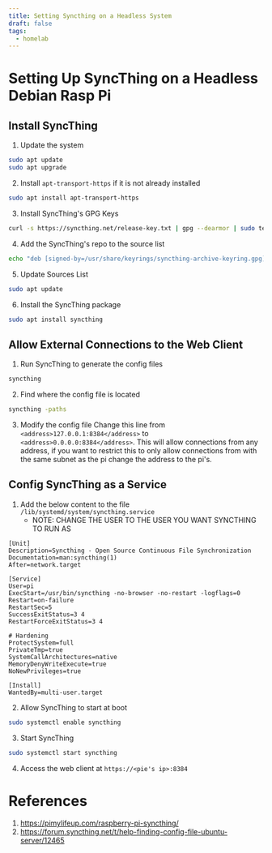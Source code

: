 ```yaml
---
title: Setting Syncthing on a Headless System
draft: false
tags:
  - homelab
---
```


# Setting Up SyncThing on a Headless Debian Rasp Pi
## Install SyncThing

1. Update the system
```bash
sudo apt update
sudo apt upgrade
```
2. Install `apt-transport-https` if it is not already installed
```bash
sudo apt install apt-transport-https
```
3. Install SyncThing's GPG Keys 
```bash
curl -s https://syncthing.net/release-key.txt | gpg --dearmor | sudo tee /usr/share/keyrings/syncthing-archive-keyring.gpg >/dev/null
```
4. Add the SyncThing's repo to the source list
```bash
echo "deb [signed-by=/usr/share/keyrings/syncthing-archive-keyring.gpg] https://apt.syncthing.net/ syncthing stable" | sudo tee /etc/apt/sources.list.d/syncthing.list
```
5. Update Sources List
```bash
sudo apt update
```
6. Install the SyncThing package
```bash
sudo apt install syncthing
```

## Allow External Connections to the Web Client
1. Run SyncThing to generate the config files
```bash
syncthing
```
2. Find where the config file is located
```bash
syncthing -paths
```
3. Modify the config file
	Change this line from `<address>127.0.0.1:8384</address>` to `<address>0.0.0.0:8384</address>`. This will allow connections from any address, if you want to restrict this to only allow connections from with the same subnet as the pi change the address to the pi's.
## Config SyncThing as a Service
1. Add the below content to the file `/lib/systemd/system/syncthing.service`
	- NOTE: CHANGE THE USER TO THE USER YOU WANT SYNCTHING TO RUN AS
```
[Unit] 
Description=Syncthing - Open Source Continuous File Synchronization 
Documentation=man:syncthing(1) 
After=network.target 

[Service] 
User=pi 
ExecStart=/usr/bin/syncthing -no-browser -no-restart -logflags=0 
Restart=on-failure 
RestartSec=5 
SuccessExitStatus=3 4 
RestartForceExitStatus=3 4 

# Hardening 
ProtectSystem=full 
PrivateTmp=true 
SystemCallArchitectures=native 
MemoryDenyWriteExecute=true 
NoNewPrivileges=true 

[Install] 
WantedBy=multi-user.target
```

2. Allow SyncThing to start at boot
```bash
sudo systemctl enable syncthing
```

3. Start SyncThing
```bash
sudo systemctl start syncthing
```

4. Access the web client at `https://<pie's ip>:8384`

# References
1. https://pimylifeup.com/raspberry-pi-syncthing/
2. https://forum.syncthing.net/t/help-finding-config-file-ubuntu-server/12465